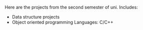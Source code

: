 Here are the projects from the second semester of uni.
Includes: 
  - Data structure projects
  - Object oriented programming
Languages: C/C++
